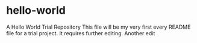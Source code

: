 # hello-world
A Hello World Trial Repository
This file will be my very first every README file for a trial project.
It requires further editing.
Another edit
